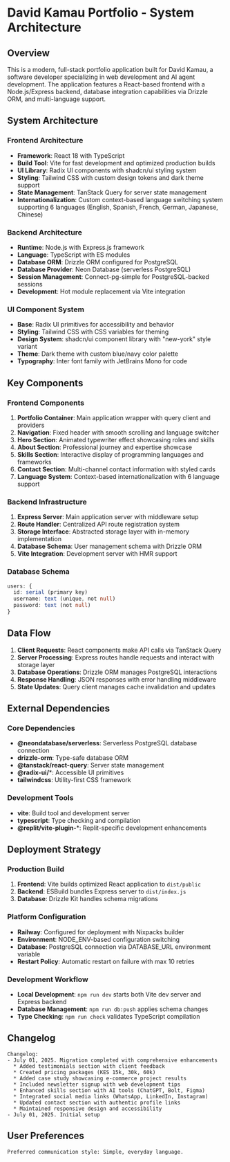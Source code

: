 # David Kamau Portfolio - System Architecture

## Overview

This is a modern, full-stack portfolio application built for David Kamau, a software developer specializing in web development and AI agent development. The application features a React-based frontend with a Node.js/Express backend, database integration capabilities via Drizzle ORM, and multi-language support.

## System Architecture

### Frontend Architecture
- **Framework**: React 18 with TypeScript
- **Build Tool**: Vite for fast development and optimized production builds
- **UI Library**: Radix UI components with shadcn/ui styling system
- **Styling**: Tailwind CSS with custom design tokens and dark theme support
- **State Management**: TanStack Query for server state management
- **Internationalization**: Custom context-based language switching system supporting 6 languages (English, Spanish, French, German, Japanese, Chinese)

### Backend Architecture
- **Runtime**: Node.js with Express.js framework
- **Language**: TypeScript with ES modules
- **Database ORM**: Drizzle ORM configured for PostgreSQL
- **Database Provider**: Neon Database (serverless PostgreSQL)
- **Session Management**: Connect-pg-simple for PostgreSQL-backed sessions
- **Development**: Hot module replacement via Vite integration

### UI Component System
- **Base**: Radix UI primitives for accessibility and behavior
- **Styling**: Tailwind CSS with CSS variables for theming
- **Design System**: shadcn/ui component library with "new-york" style variant
- **Theme**: Dark theme with custom blue/navy color palette
- **Typography**: Inter font family with JetBrains Mono for code

## Key Components

### Frontend Components
1. **Portfolio Container**: Main application wrapper with query client and providers
2. **Navigation**: Fixed header with smooth scrolling and language switcher
3. **Hero Section**: Animated typewriter effect showcasing roles and skills
4. **About Section**: Professional journey and expertise showcase
5. **Skills Section**: Interactive display of programming languages and frameworks
6. **Contact Section**: Multi-channel contact information with styled cards
7. **Language System**: Context-based internationalization with 6 language support

### Backend Infrastructure
1. **Express Server**: Main application server with middleware setup
2. **Route Handler**: Centralized API route registration system
3. **Storage Interface**: Abstracted storage layer with in-memory implementation
4. **Database Schema**: User management schema with Drizzle ORM
5. **Vite Integration**: Development server with HMR support

### Database Schema
```typescript
users: {
  id: serial (primary key)
  username: text (unique, not null)
  password: text (not null)
}
```

## Data Flow

1. **Client Requests**: React components make API calls via TanStack Query
2. **Server Processing**: Express routes handle requests and interact with storage layer
3. **Database Operations**: Drizzle ORM manages PostgreSQL interactions
4. **Response Handling**: JSON responses with error handling middleware
5. **State Updates**: Query client manages cache invalidation and updates

## External Dependencies

### Core Dependencies
- **@neondatabase/serverless**: Serverless PostgreSQL database connection
- **drizzle-orm**: Type-safe database ORM
- **@tanstack/react-query**: Server state management
- **@radix-ui/***: Accessible UI primitives
- **tailwindcss**: Utility-first CSS framework

### Development Tools
- **vite**: Build tool and development server
- **typescript**: Type checking and compilation
- **@replit/vite-plugin-***: Replit-specific development enhancements

## Deployment Strategy

### Production Build
1. **Frontend**: Vite builds optimized React application to `dist/public`
2. **Backend**: ESBuild bundles Express server to `dist/index.js`
3. **Database**: Drizzle Kit handles schema migrations

### Platform Configuration
- **Railway**: Configured for deployment with Nixpacks builder
- **Environment**: NODE_ENV-based configuration switching
- **Database**: PostgreSQL connection via DATABASE_URL environment variable
- **Restart Policy**: Automatic restart on failure with max 10 retries

### Development Workflow
- **Local Development**: `npm run dev` starts both Vite dev server and Express backend
- **Database Management**: `npm run db:push` applies schema changes
- **Type Checking**: `npm run check` validates TypeScript compilation

## Changelog

```
Changelog:
- July 01, 2025. Migration completed with comprehensive enhancements
  * Added testimonials section with client feedback
  * Created pricing packages (KES 15k, 30k, 60k)
  * Added case study showcasing e-commerce project results
  * Included newsletter signup with web development tips
  * Enhanced skills section with AI tools (ChatGPT, Bolt, Figma)
  * Integrated social media links (WhatsApp, LinkedIn, Instagram)
  * Updated contact section with authentic profile links
  * Maintained responsive design and accessibility
- July 01, 2025. Initial setup
```

## User Preferences

```
Preferred communication style: Simple, everyday language.
```